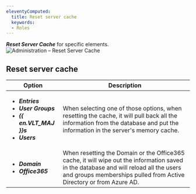 ```yaml
---
eleventyComputed:
  title: Reset server cache
  keywords:
  - Roles
---
```

***Reset Server Cache*** for specific elements.
![Administration – Reset Server Cache](https://cdnweb.devolutions.net/docs/en/server/ServerOp8039.png)

## Reset server cache
| Option                                                                                                                        | Description |
|-------------------------------------------------------------------------------------------------------------------------------|-------------|
| <ul><li>***Entries***<br></li><li>***User Groups***<br></li><li>***{{ en.VLT_MAJ }}s***<br></li><li>***Users***<br></li></ul> | When selecting one of those options, when resetting the cache, it will pull back all the information from the database and put the information in the server's memory cache. |
| <ul><li>***Domain***<br></li><li>***Office365***<br></li></ul>                                                                | When resetting the Domain or the Office365 cache, it will wipe out the information saved in the database and will reload all the users and groups memberships pulled from Active Directory or from Azure AD. |

